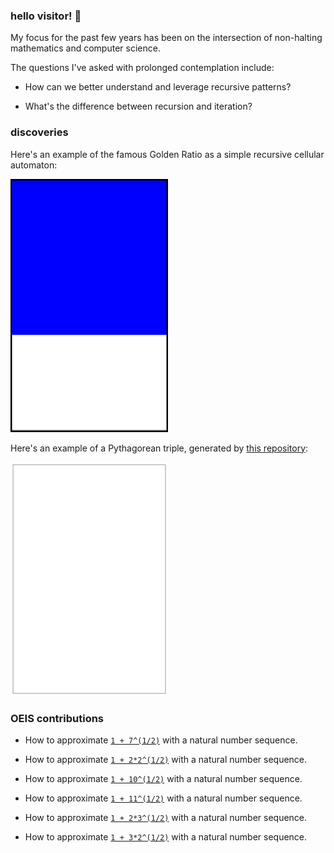 ### hello visitor!  👋

My focus for the past few years has been on the intersection of non-halting mathematics and computer science. 

The questions I've asked with prolonged contemplation include:

* How can we better understand and leverage recursive patterns?

* What's the difference between recursion and iteration? 

### discoveries

Here's an example of the famous Golden Ratio as a simple recursive cellular automaton:

<img src="https://github.com/bestape/bestape/blob/master/images/goldAnimation.svg?raw=true" width="50%">

Here's an example of a Pythagorean triple, generated by [this repository](https://github.com/bestape/alchemy):
 
<img src="https://github.com/bestape/bestape/blob/master/images/pythagTriple.svg?raw=true" width="50%">

### OEIS contributions

* How to approximate [`1 + 7^(1/2)`](https://oeis.org/A297189) with a natural number sequence.

* How to approximate [`1 + 2*2^(1/2)`](https://oeis.org/A164544) with a natural number sequence.

* How to approximate [`1 + 10^(1/2)`](https://oeis.org/A328604) with a natural number sequence.

* How to approximate [`1 + 11^(1/2)`](https://oeis.org/A328605) with a natural number sequence.

* How to approximate [`1 + 2*3^(1/2)`](https://oeis.org/A328606) with a natural number sequence.

* How to approximate [`1 + 3*2^(1/2)`](https://oeis.org/A330390) with a natural number sequence.
